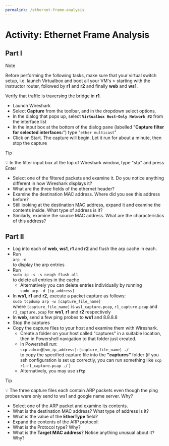 ```yaml
---
permalink: /ethernet-frame-analysis
---
```


# Activity: Ethernet Frame Analysis

## Part I

> [!NOTE]
> Before performing the following tasks, make sure that your virtual switch setup, i.e. launch Virtualbox and boot all your VM's > starting with the instructor router, followed by **r1** and **r2** and finally **web** and **ws1**.
>
> Verify that traffic is traversing the bridge in **r1**.

- Launch Wireshark
- Select **Capture** from the toolbar, and in the dropdown select options.
- In the dialog that pops up, select **`Virtualbox Host-Only Network #2`** from the interface list
- In the input box at the bottom of the dialog pane (labelled "**Capture filter for selected interfaces:**") type "`ether multicast`"
- Click on Start. The capture will begin. Let it run for about a minute, then stop the capture

> [!TIP]
> :bulb:
> In the filter input box at the top of Wireshark window, type "stp" and press Enter
>
> - Select one of the filtered packets and examine it. Do you notice anything different in how Wireshark displays it?
> - What are the three fields of the ethernet header?
> - Examine the destination MAC address. Where did you see this address before?
> - Still looking at the destination MAC address, expand it and examine the contents inside. What type of address is it?
> - Similarly, examine the source MAC address. What are the characteristics of this address?
  
## Part II

- Log into each of **web**, **ws1**, **r1** and **r2** and flush the arp cache in each.
- Run <br /> `arp -n`  <br /> to display the arp entries
- Run <br /> `sudo ip -s -s neigh flush all` <br /> to delete all entries in the cache
  - Alternatively you can delete entries individually by running <br /> `sudo arp -d [ip_address]`
- In __ws1__, **r1** and **r2**, execute a packet capture as follows: <br /> `sudo tcpdump arp -w [capture_file_name]` <br /> where ``[capture_file_name]`` is `ws1_capture.pcap`, `r1_capture.pcap` and `r2_capture.pcap` for **ws1**, **r1** and **r2** respectively
- In __web__, send a few ping probes to __ws1__ and 8.8.8.8
- Stop the captures
- Copy the capture files to your host and examine them with Wireshark.
  - Create a folder on your host called "captures" in a suitable location, then in Powershell navigation to that folder just created.
  - In Powershell run: <br /> `scp admin@[vm_ip_address]:[capture_file_name] ./` <br /> to copy the specified capture file into the __"captures"__ folder (if you ssh configuration is set up correctly, you can run something like `scp r1:r1_capture.pcap ./` )
  - Alternatively, you may use __`sftp`__

> [!TIP]
> :bulb:
> The three capture files each contain ARP packets even though the ping probes were only send to ws1 and google name server. Why?
>
> - Select one of the ARP packet and examine its contents.
> - What is the destination MAC address? What type of address is it?
> - What is the value of the __EtherType__ field?
> - Expand the contents of the ARP protocol:
> - What is the Protocol type? Why?
> - What is the __Target MAC address__? Notice anything unusual about it? Why?

